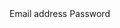 ﻿<BSRow MarginBottom="Margins.Medium">
    <BSLabel IsColumn="true">Email address</BSLabel>
    <BSCol ColumnSmall="10">
        <BSInput InputType="InputType.Email" Value="@("name@example.com")" IsPlainText="true"/>
    </BSCol>
</BSRow>
<BSRow MarginBottom="Margins.Medium">
    <BSLabel IsColumn="true">Password</BSLabel>
    <BSCol ColumnSmall="10">
        <BSInput InputType="InputType.Password" Value="@("")"/>
    </BSCol>
</BSRow>